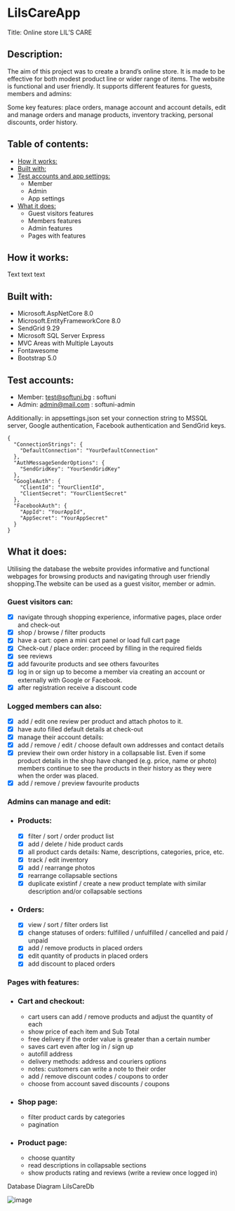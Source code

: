 # LilsCareApp
Title:
Online store LIL’S CARE

## Description:
The aim of this project was to create a brand’s online store. It is made to be effective for both modest product line оr wider range of items. The website is functional and user friendly. It supports different features for guests, members and admins:

Some key features: place orders, manage account and account details, edit and manage orders and manage products, inventory tracking, personal discounts, order history.

## Table of contents:

- [How it works:](https://github.com/RostislavIv/LIL-S-CARE/tree/master?tab=readme-ov-file#how-it-works)
- [Built with:](https://github.com/RostislavIv/LIL-S-CARE/tree/master?tab=readme-ov-file#built-with)
- [Test accounts and app settings:](https://github.com/RostislavIv/LIL-S-CARE/tree/master?tab=readme-ov-file#test-accounts)
	- Member
	- Admin
	- App settings
- [What it does:](https://github.com/RostislavIv/LIL-S-CARE/tree/master?tab=readme-ov-file#what-it-does)
	- Guest visitors features
	- Members features
	- Admin features
	- Pages with features

## How it works:

Text text text

## Built with:
- Microsoft.AspNetCore 8.0
- Microsoft.EntityFrameworkCore 8.0
- SendGrid 9.29
- Microsoft SQL Server Express
- MVC Areas with Multiple Layouts
- Fontawesome
- Bootstrap 5.0


## Test accounts:
- Member: test@softuni.bg : softuni
- Admin: admin@mail.com : softuni-admin

Additionally: in appsettings.json set your connection string to MSSQL server, Google authentication, Facebook authentication and SendGrid keys.
```
{
  "ConnectionStrings": {
    "DefaultConnection": "YourDefaultConnection"
  },
  "AuthMessageSenderOptions": {
    "SendGridKey": "YourSendGridKey"
  },
  "GoogleAuth": {
    "ClientId": "YourClientId",
    "ClientSecret": "YourClientSecret"
  },
  "FacebookAuth": {
    "AppId": "YourAppId",
    "AppSecret": "YourAppSecret"
  }
}
```

## What it does:
Utilising the database the website provides informative and functional webpages for browsing products and navigating through user friendly shopping.The website can be used as a guest visitor, member or admin.

### Guest visitors can:
- [x] navigate through shopping experience, informative pages, place order and check-out
- [x] shop / browse / filter products
- [x] have a cart: open a mini cart panel or load full cart page
- [x] Check-out / place order: proceed by filling in the required fields
- [x] see reviews 
- [x] add favourite products and see others favourites
- [x] log in or sign up to become a member via creating an account or externally with Google or Facebook.
- [x] after registration receive a discount code

### Logged members can also:
- [x] add / edit one review per product and attach photos to it.
- [x] have auto filled default details at check-out
- [x] manage their account details:
- [x] add / remove / edit / choose default own addresses and contact details
- [x] preview their own order history in a collapsable list. Even if some product details in the shop have changed (e.g. price, name or photo) members continue to see the products in their history as they were when the order was placed.
- [x] add / remove / preview favourite products

### Admins can manage and edit:
- ### Products:
	- [x] filter / sort / order product list
	- [x] add / delete / hide product cards
	- [x] all product cards details: Name, descriptions, categories, price, etc.
	- [x] track / edit inventory
	- [x] add / rearrange photos
	- [x] rearrange collapsable sections
	- [x] duplicate existinf / create a new product template with similar description and/or collapsable sections

- ### Orders:
	- [x] view / sort / filter orders list
	- [x] change statuses of orders: fulfilled / unfulfilled / cancelled and paid / unpaid
	- [x] add / remove products in placed orders
	- [x] edit quantity of products in placed orders
	- [x] add discount to placed orders

### Pages with features:

- ### Cart and checkout:
	- cart users can add / remove products and adjust the quantity of each
	- show price of each item and Sub Total
	- free delivery if the order value is greater than a certain number
	- saves cart even after log in / sign up
	- autofill address
	- delivery methods: address and couriers options
	- notes: customers can write a note to their order
	- add / remove discount codes / coupons to order
	- choose from account saved discounts / coupons

- ### Shop page:
	- filter product cards by categories
	- pagination

- ### Product page:
	- choose quantity
	- read descriptions in collapsable sections
	- show products rating and reviews (write a review once logged in)




Database Diagram LilsCareDb

![image](https://github.com/RostislavIv/LIL-S-CARE/assets/122882308/536b7a34-51d1-43d0-be23-94e387236e1c)






